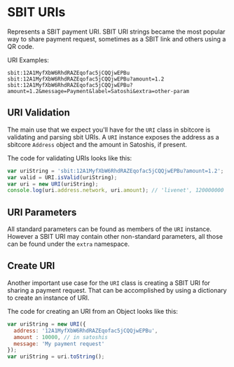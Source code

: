 # SBIT URIs
Represents a SBIT payment URI. SBIT URI strings became the most popular way to share payment request, sometimes as a SBIT link and others using a QR code.

URI Examples:

```
sbit:12A1MyfXbW6RhdRAZEqofac5jCQQjwEPBu
sbit:12A1MyfXbW6RhdRAZEqofac5jCQQjwEPBu?amount=1.2
sbit:12A1MyfXbW6RhdRAZEqofac5jCQQjwEPBu?amount=1.2&message=Payment&label=Satoshi&extra=other-param
```

## URI Validation
The main use that we expect you'll have for the `URI` class in sbitcore is validating and parsing sbit URIs. A `URI` instance exposes the address as a sbitcore `Address` object and the amount in Satoshis, if present.

The code for validating URIs looks like this:

```javascript
var uriString = 'sbit:12A1MyfXbW6RhdRAZEqofac5jCQQjwEPBu?amount=1.2';
var valid = URI.isValid(uriString);
var uri = new URI(uriString);
console.log(uri.address.network, uri.amount); // 'livenet', 120000000
```

## URI Parameters
All standard parameters can be found as members of the `URI` instance. However a SBIT URI may contain other non-standard parameters, all those can be found under the `extra` namespace.

## Create URI
Another important use case for the `URI` class is creating a SBIT URI for sharing a payment request. That can be accomplished by using a dictionary to create an instance of URI.

The code for creating an URI from an Object looks like this:

```javascript
var uriString = new URI({
  address: '12A1MyfXbW6RhdRAZEqofac5jCQQjwEPBu',
  amount : 10000, // in satoshis
  message: 'My payment request'
});
var uriString = uri.toString();
```

